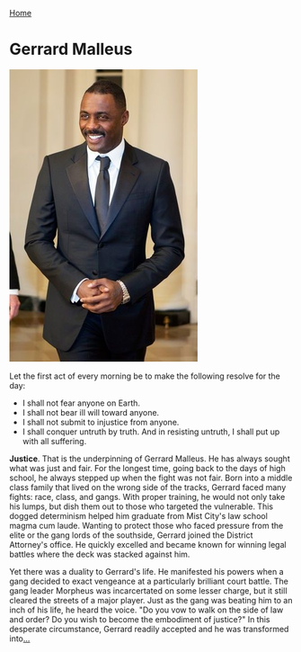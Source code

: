 [Home](../index.html "Home")

# Gerrard Malleus
![Gerrard Malleus](../assets/images/gerrard.jpeg "Gerrard Malleus")

Let the first act of every morning be to make the following resolve for the day:

* I shall not fear anyone on Earth.
* I shall not bear ill will toward anyone.
* I shall not submit to injustice from anyone.
* I shall conquer untruth by truth. And in resisting untruth, I shall put up with all suffering.
  
**Justice**. That is the underpinning of Gerrard Malleus. He has always sought what was just and fair. For the longest time, going back to the days of high school, he always stepped up when the fight was not fair. Born into a middle class family that lived on the wrong side of the tracks, Gerrard faced many fights: race, class, and gangs. With proper training, he would not only take his lumps, but dish them out to those who targeted the vulnerable. This dogged determinism helped him graduate from Mist City's law school magma cum laude. Wanting to protect those who faced pressure from the elite or the gang lords of the southside, Gerrard joined the District Attorney's office. He quickly excelled and became known for winning legal battles where the deck was stacked against him.

Yet there was a duality to Gerrard's life. He manifested his powers when a gang decided to exact vengeance at a particularly brilliant court battle. The gang leader Morpheus was incarcertated on some lesser charge, but it still cleared the streets of a major player. Just as the gang was beating him to an inch of his life, he heard the voice. "Do you vow to walk on the side of law and order? Do you wish to become the embodiment of justice?" In this desperate circumstance, Gerrard readily accepted and he was transformed into[...](marduk.html "Marduk")
